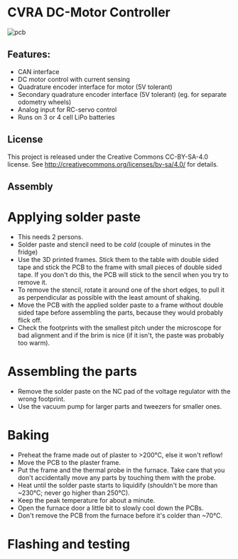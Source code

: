 CVRA DC-Motor Controller
========================

![pcb](img/pcb-preview.png?raw=true)


Features:
---------

 - CAN interface
 - DC motor control with current sensing
 - Quadrature encoder interface for motor (5V tolerant)
 - Secondary quadrature encoder interface (5V tolerant) (eg. for separate odometry wheels)
 - Analog input for RC-servo control
 - Runs on 3 or 4 cell LiPo batteries

License
-------
This project is released under the Creative Commons CC-BY-SA-4.0 license.
See http://creativecommons.org/licenses/by-sa/4.0/ for details.


Assembly
--------

# Applying solder paste

 - This needs 2 persons.
 - Solder paste and stencil need to be _cold_ (couple of minutes in the fridge)
 - Use the 3D printed frames. Stick them to the table with double sided tape
    and stick the PCB to the frame with small pieces of double sided tape.
    If you don't do this, the PCB will stick to the sencil when you try to remove it.
 - To remove the stencil, rotate it around one of the short edges, to pull it
   as perpendicular as possible with the least amount of shaking.
 - Move the PCB with the applied solder paste to a frame without double sided
   tape before assembling the parts, because they would probably flick off.
 - Check the footprints with the smallest pitch under the microscope for bad
   alignment and if the brim is nice (if it isn't, the paste was probably too warm).


# Assembling the parts
 - Remove the solder paste on the NC pad of the voltage regulator with the wrong
   footprint.
 - Use the vacuum pump for larger parts and tweezers for smaller ones.


# Baking

 - Preheat the frame made out of plaster to >200°C, else it won't reflow!
 - Move the PCB to the plaster frame.
 - Put the frame and the thermal probe in the furnace. Take care that you don't
   accidentally move any parts by touching them with the probe.
 - Heat until the solder paste starts to liquidify (shouldn't be more than
   ~230°C; never go higher than 250°C).
 - Keep the peak temperature for about a minute.
 - Open the furnace door a little bit to slowly cool down the PCBs.
 - Don't remove the PCB from the furnace before it's colder than ~70°C.


# Flashing and testing
